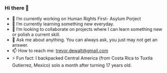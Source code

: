 ### Hi there 👋

- 🔭 I’m currently working on Human Rights First- Asylum Porject
- 🌱 I’m currently learning something new everyday.
- 👯 I’m looking to collaborate on projects where I can learn something new or polish a current skill. 
- 💬 Ask me about anything. You can always ask, you just may not get an answer. 
- 📫 How to reach me: trevor.dewalt@gmail.com
- ⚡ Fun fact: I backpacked Central America (from Costa Rica to Tuxtla Gutierrez, Mexico) solo a month after turning 17 years old.


